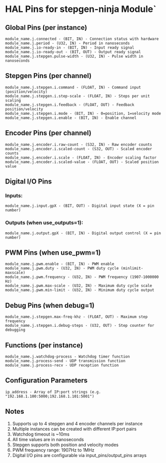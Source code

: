# HAL Pins for stepgen-ninja Module`

## Global Pins (per instance)

``` .hal
module_name.j.connected - (BIT, IN) - Connection status with hardware
module_name.j.period - (U32, IN) - Period in nanoseconds
module_name.j.io-ready-in - (BIT, IN) - Input ready signal
module_name.j.io-ready-out - (BIT, OUT) - Output ready signal
module_name.j.stepgen.pulse-width - (U32, IN) - Pulse width in nanoseconds
```

## Stepgen Pins (per channel)

``` .hal
module_name.j.stepgen.i.command - (FLOAT, IN) - Command input (position/velocity)
module_name.j.stepgen.i.step-scale - (FLOAT, IN) - Steps per unit scaling
module_name.j.stepgen.i.feedback - (FLOAT, OUT) - Feedback position/velocity
module_name.j.stepgen.i.mode - (BIT, IN) - 0=position, 1=velocity mode
module_name.j.stepgen.i.enable - (BIT, IN) - Enable channel
```

## Encoder Pins (per channel)

``` .hal
module_name.j.encoder.i.raw-count - (S32, IN) - Raw encoder counts
module_name.j.encoder.i.scaled-count - (S32, OUT) - Scaled encoder counts
module_name.j.encoder.i.scale - (FLOAT, IN) - Encoder scaling factor
module_name.j.encoder.i.scaled-value - (FLOAT, OUT) - Scaled position value
```

## Digital I/O Pins

### Inputs:

``` .hal
module_name.j.input.gpX - (BIT, OUT) - Digital input state (X = pin number)
```

### Outputs (when use_outputs=1):

``` .hal
module_name.j.output.gpX - (BIT, IN) - Digital output control (X = pin number)
```

## PWM Pins (when use_pwm=1)

``` .hal
module_name.j.pwm.enable - (BIT, IN) - PWM enable
module_name.j.pwm.duty - (U32, IN) - PWM duty cycle (minlimit-maxscale)
module_name.j.pwm.frequency - (U32, IN) - PWM frequency (1907-1000000 Hz)
module_name.j.pwm.max-scale - (U32, IN) - Maximum duty cycle scale
module_name.j.pwm.min-limit - (U32, IN) - Minimum duty cycle output
```

## Debug Pins (when debug=1)

``` .hal
module_name.j.stepgen.max-freq-khz - (FLOAT, OUT) - Maximum step frequency
module_name.j.stepgen.i.debug-steps - (U32, OUT) - Step counter for debugging
```

## Functions (per instance)

``` .hal
module_name.j.watchdog-process - Watchdog timer function
module_name.j.process-send - UDP transmission function
module_name.j.process-recv - UDP reception function
```

## Configuration Parameters

``` .hal
ip_address - Array of IP:port strings (e.g. "192.168.1.100:5000;192.168.1.101:5001")
```

## Notes

1. Supports up to 4 stepgen and 4 encoder channels per instance
2. Multiple instances can be created with different IP:port pairs
3. Watchdog timeout is ~10ms
4. All time values are in nanoseconds
5. Stepgen supports both position and velocity modes
6. PWM frequency range: 1907Hz to 1MHz
7. Digital I/O pins are configurable via input_pins/output_pins arrays